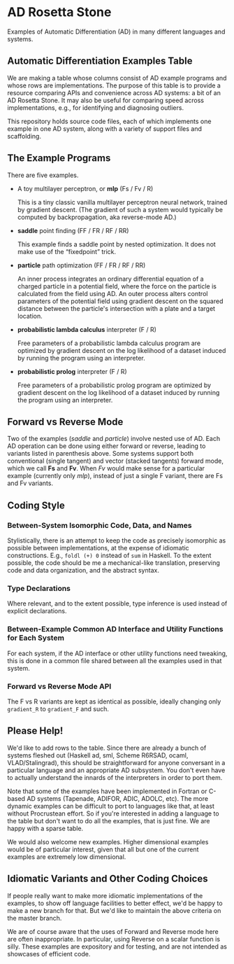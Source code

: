 # AD Rosetta Stone

Examples of Automatic Differentiation (AD) in many different languages and systems.

## Automatic Differentiation Examples Table

We are making a table whose columns consist of AD example programs and whose rows are implementations.  The purpose of this table is to provide a resource comparing APIs and convenience across AD systems: a bit of an AD Rosetta Stone.  It may also be useful for comparing speed across implementations, e.g., for identifying and diagnosing outliers.

This repository holds source code files, each of which implements one example in one AD system, along with a variety of support files and scaffolding.

## The Example Programs

There are five examples.

* A toy multilayer perceptron, or **mlp** (Fs / Fv / R)

  This is a tiny classic vanilla multilayer perceptron neural network, trained by gradient descent.  (The gradient of such a system would typically be computed by backpropagation, aka reverse-mode AD.)

* **saddle** point finding (FF / FR / RF / RR)

  This example finds a saddle point by nested optimization. It does not make use of the “fixedpoint” trick.

* **particle** path optimization (FF / FR / RF / RR)

  An inner process integrates an ordinary differential equation of a charged particle in a potential field, where the force on the particle is calculated from the field using AD.  An outer process alters control parameters of the potential field using gradient descent on the squared distance between the particle's intersection with a plate and a target location.

* **probabilistic lambda calculus** interpreter (F / R)

  Free parameters of a probabilistic lambda calculus program are optimized by gradient descent on the log likelihood of a dataset induced by running the program using an interpreter.

* **probabilistic prolog** interpreter (F / R)

  Free parameters of a probabilistic prolog program are optimized by gradient descent on the log likelihood of a dataset induced by running the program using an interpreter.

## Forward vs Reverse Mode

Two of the examples (*saddle* and *particle*) involve nested use of AD.  Each AD operation can be done using either forward or reverse, leading to variants listed in parenthesis above.  Some systems support both conventional (single tangent) and vector (stacked tangents) forward mode, which we call **Fs** and **Fv**.  When *Fv* would make sense for a particular example (currently only *mlp*), instead of just a single F variant, there are Fs and Fv variants.

## Coding Style

### Between-System Isomorphic Code, Data, and Names

Stylistically, there is an attempt to keep the code as precisely isomorphic as possible between implementations, at the expense of idiomatic constructions.  E.g., `foldl (+) 0` instead of `sum` in Haskell.  To the extent possible, the code should be me a mechanical-like translation, preserving code and data organization, and the abstract syntax.

### Type Declarations

Where relevant, and to the extent possible, type inference is used instead of explicit declarations.

### Between-Example Common AD Interface and Utility Functions for Each System

For each system, if the AD interface or other utility functions need tweaking, this is done in a common file shared between all the examples used in that system.

### Forward vs Reverse Mode API

The F vs R variants are kept as identical as possible, ideally changing only `gradient_R` to `gradient_F` and such.

## Please Help!

We'd like to add rows to the table.  Since there are already a bunch of systems fleshed out (Haskell ad, sml, Scheme R6RSAD, ocaml, VLAD/Stalingrad), this should be straightforward for anyone conversant in a particular language and an appropriate AD subsystem.  You don't even have to actually understand the innards of the interpreters in order to port them.

Note that some of the examples have been implemented in Fortran or C-based AD systems (Tapenade, ADIFOR, ADIC, ADOLC, etc).  The more dynamic examples can be difficult to port to languages like that, at least without Procrustean effort.  So if you're interested in adding a language to the table but don't want to do all the examples, that is just fine.  We are happy with a sparse table.

We would also welcome new examples.  Higher dimensional examples would be of particular interest, given that all but one of the current examples are extremely low dimensional.

## Idiomatic Variants and Other Coding Choices

If people really want to make more idiomatic implementations of the examples, to show off language facilities to better effect, we'd be happy to make a new branch for that.  But we'd like to maintain the above criteria on the master branch.

We are of course aware that the uses of Forward and Reverse mode here are often inappropriate.  In particular, using Reverse on a scalar function is silly.  These examples are expository and for testing, and are not intended as showcases of efficient code.
